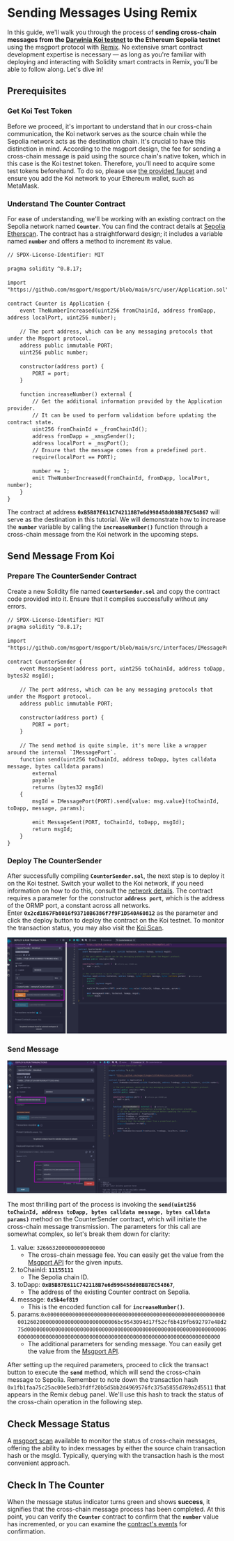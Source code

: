 # Sending Messages Using Remix

In this guide, we'll walk you through the process of **sending cross-chain messages from the [Darwinia Koi testnet](https://docs.darwinia.network/build/getting-started/networks/koi/) to the Ethereum Sepolia testnet** using the msgport protocol with [Remix](https://remix.ethereum.org/). No extensive smart contract development expertise is necessary — as long as you're familiar with deploying and interacting with Solidity smart contracts in Remix, you'll be able to follow along. Let's dive in!

## Prerequisites

### Get Koi Test Token

Before we proceed, it's important to understand that in our cross-chain communication, the Koi network serves as the source chain while the Sepolia network acts as the destination chain. It's crucial to have this distinction in mind. According to the msgport design, the fee for sending a cross-chain message is paid using the source chain's native token, which in this case is the Koi testnet token. Therefore, you'll need to acquire some test tokens beforehand. To do so, please use [the provided faucet](https://docs.darwinia.network/evm/chains/pangolin/#faucet) and ensure you add the Koi network to your Ethereum wallet, such as MetaMask.

### Understand The Counter Contract

For ease of understanding, we'll be working with an existing contract on the Sepolia network named **`Counter`**. You can find the contract details at [Sepolia Etherscan](https://sepolia.etherscan.io/address/0xb5b87e611c742118b7e6d998458d08bb7ec54867). The contract has a straightforward design; it includes a variable named **`number`** and offers a method to increment its value.

```solidity linenums="1" title="Counter.sol"
// SPDX-License-Identifier: MIT

pragma solidity ^0.8.17;

import "https://github.com/msgport/msgport/blob/main/src/user/Application.sol";

contract Counter is Application {
    event TheNumberIncreased(uint256 fromChainId, address fromDapp, address localPort, uint256 number);

    // The port address, which can be any messaging protocols that under the Msgport protocol.
    address public immutable PORT;
    uint256 public number;

    constructor(address port) {
        PORT = port;
    }

    function increaseNumber() external {
        // Get the additional information provided by the Application provider.
        // It can be used to perform validation before updating the contract state.
        uint256 fromChainId = _fromChainId();
        address fromDapp = _xmsgSender();
        address localPort = _msgPort();
        // Ensure that the message comes from a predefined port.
        require(localPort == PORT);

        number += 1;
        emit TheNumberIncreased(fromChainId, fromDapp, localPort, number);
    }
}
```

The contract at address **`0xB5B87E611C742118B7e6d998458d08BB7EC54867`** will serve as the destination in this tutorial. We will demonstrate how to increase the **`number`** variable by calling the **`increaseNumber()`** function through a cross-chain message from the Koi network in the upcoming steps.

## Send Message From Koi

### Prepare The CounterSender Contract

Create a new Solidity file named **`CounterSender.sol`** and copy the contract code provided into it. Ensure that it compiles successfully without any errors.

```solidity linenums="1" title="CounterSender.sol"
// SPDX-License-Identifier: MIT
pragma solidity ^0.8.17;

import "https://github.com/msgport/msgport/blob/main/src/interfaces/IMessagePort.sol";

contract CounterSender {
    event MessageSent(address port, uint256 toChainId, address toDapp, bytes32 msgId);

    // The port address, which can be any messaging protocols that under the Msgport protocol.
    address public immutable PORT;

    constructor(address port) {
        PORT = port;
    }

    // The send method is quite simple, it's more like a wrapper around the internal `IMessagePort`.
    function send(uint256 toChainId, address toDapp, bytes calldata message, bytes calldata params)
        external 
        payable 
        returns (bytes32 msgId)
    {
        msgId = IMessagePort(PORT).send{value: msg.value}(toChainId, toDapp, message, params);

        emit MessageSent(PORT, toChainId, toDapp, msgId);
        return msgId;
    }
}
```

### Deploy The CounterSender

After successfully compiling **`CounterSender.sol`**, the next step is to deploy it on the Koi testnet. Switch your wallet to the Koi network, if you need information on how to do this, consult the [network details](https://docs.darwinia.network/evm/chains/overview/). The contract requires a parameter for the constructor **`address port`**, which is the address of the ORMP port, a constant across all networks. Enter **`0x2cd1867Fb8016f93710B6386f7f9F1D540A60812`** as the parameter and click the deploy button to deploy the contract on the Koi testnet. To monitor the transaction status, you may also visit the [Koi Scan](https://koi-scan.darwinia.network/).


![tutorial-remix-1](../../images/tutorial-remix-1.png)

### Send Message

![tutorial-remix-3](../../images/tutorial-remix-2.png)

The most thrilling part of the process is invoking the **`send(uint256 toChainId, address toDapp, bytes calldata message, bytes calldata params)`** method on the CounterSender contract, which will initiate the cross-chain message transmission. The parameters for this call are somewhat complex, so let's break them down for clarity:

1. value: `3266632000000000000000`
    - The cross-chain message fee. You can easily get the value from the [Msgport API](../api.md) for the given inputs.
2. toChainId: **`11155111`**
    - The Sepolia chain ID.
3. toDapp: **`0xB5B87E611C742118B7e6d998458d08BB7EC54867`**, 
    - The address of the existing Counter contract on Sepolia.
4. message: **`0x5b4ef819`**
    - This is the encoded function call for **`increaseNumber()`**.
5. params:`0x00000000000000000000000000000000000000000000000000000000000126020000000000000000000000006bc9543094d17f52cf6b419fb692797e48d275d000000000000000000000000000000000000000000000000000000000000000600000000000000000000000000000000000000000000000000000000000000000`
    - The additional parameters for sending message. You can easily get the value from the [Msgport API](../api.md). 

After setting up the required parameters, proceed to click the transact button to execute the **`send`** method, which will send the cross-chain message to Sepolia. Remember to note down the transaction hash `0x1fb1faa75c25ac00e5edb3fdff20b5d5bb2d4969576fc375a5855d789a2d5511` that appears in the Remix debug panel. We'll use this hash to track the status of the cross-chain operation in the following step.

## Check Message Status

A [msgport scan](../scan.md) available to monitor the status of cross-chain messages, offering the ability to index messages by either the source chain transaction hash or the msgId. Typically, querying with the transaction hash is the most convenient approach.

## Check In The Counter

When the message status indicator turns green and shows **success**, it signifies that the cross-chain message process has been completed. At this point, you can verify the **`Counter`** contract to confirm that the **`number`** value has incremented, or you can examine the [contract's events](https://sepolia.etherscan.io/address/0xB5B87E611C742118B7e6d998458d08BB7EC54867#events) for confirmation.
